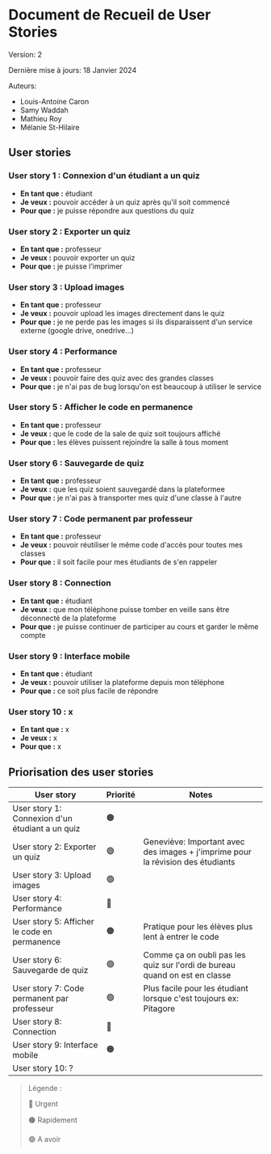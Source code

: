 # Document de Recueil de User Stories

Version: 2

Dernière mise à jours: 18 Janvier 2024

Auteurs: 
- Louis-Antoine Caron
- Samy Waddah
- Mathieu Roy
- Mélanie St-Hilaire

## User stories

### User story 1 : Connexion d'un étudiant a un quiz
- **En tant que :** étudiant
- **Je veux :** pouvoir accéder à un quiz après qu'il soit commencé
- **Pour que :** je puisse répondre aux questions du quiz

### User story 2 : Exporter un quiz
- **En tant que :** professeur
- **Je veux :** pouvoir exporter un quiz
- **Pour que :** je puisse l'imprimer

### User story 3 : Upload images
- **En tant que :** professeur
- **Je veux :** pouvoir upload les images directement dans le quiz
- **Pour que :** je ne perde pas les images si ils disparaissent d'un service externe (google drive, onedrive...)

### User story 4 : Performance
- **En tant que :** professeur
- **Je veux :** pouvoir faire des quiz avec des grandes classes
- **Pour que :** je n'ai pas de bug lorsqu'on est beaucoup à utiliser le service

### User story 5 : Afficher le code en permanence
- **En tant que :** professeur
- **Je veux :** que le code de la sale de quiz soit toujours affiché
- **Pour que :** les élèves puissent rejoindre la salle à tous moment

### User story 6 : Sauvegarde de quiz
- **En tant que :** professeur
- **Je veux :** que les quiz soient sauvegardé dans la plateformee
- **Pour que :** je n'ai pas à transporter mes quiz d'une classe à l'autre

### User story 7 : Code permanent par professeur
- **En tant que :** professeur
- **Je veux :** pouvoir réutiliser le même code d'accès pour toutes mes classes
- **Pour que :** il soit facile pour mes étudiants de s'en rappeler

### User story 8 : Connection
- **En tant que :** étudiant
- **Je veux :** que mon téléphone puisse tomber en veille sans être déconnecté de la plateforme
- **Pour que :** je puisse continuer de participer au cours et garder le même compte

### User story 9 : Interface mobile
- **En tant que :** étudiant
- **Je veux :** pouvoir utiliser la plateforme depuis mon téléphone
- **Pour que :** ce soit plus facile de répondre

### User story 10 : x
- **En tant que :** x
- **Je veux :** x
- **Pour que :** x



## Priorisation des user stories

| User story                                            | Priorité | Notes |
|---------------                                        |----------|-------|
| User story 1: Connexion d'un étudiant a un quiz       | 🟠       | 
| User story 2: Exporter un quiz                        | 🟢       | Geneviève: Important avec des images + j'imprime pour la révision des étudiants
| User story 3: Upload images                           | 🟢       | 
| User story 4: Performance                             | 🔴       | 
| User story 5: Afficher le code en permanence          | 🟠       | Pratique pour les élèves plus lent à entrer le code
| User story 6: Sauvegarde de quiz                      | 🟢       | Comme ça on oubli pas les quiz sur l'ordi de bureau quand on est en classe
| User story 7: Code permanent par professeur           | 🟢       | Plus facile pour les étudiant lorsque c'est toujours ex: Pitagore
| User story 8: Connection                              | 🔴       |
| User story 9: Interface mobile                        | 🟠       |
| User story 10: ?                                      |          |


> Légende :
> 
> 🔴 Urgent
> 
> 🟠 Rapidement
> 
> 🟢 A avoir
